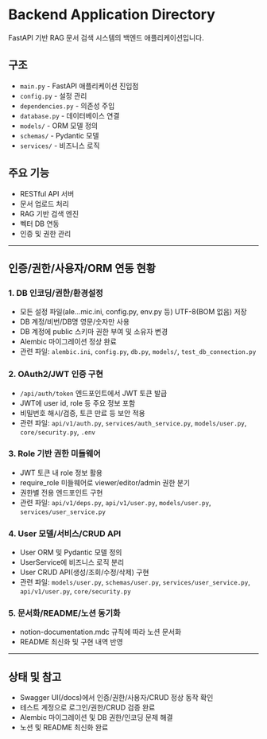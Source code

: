 # Backend Application Directory

FastAPI 기반 RAG 문서 검색 시스템의 백엔드 애플리케이션입니다.

## 구조
- `main.py` - FastAPI 애플리케이션 진입점
- `config.py` - 설정 관리
- `dependencies.py` - 의존성 주입
- `database.py` - 데이터베이스 연결
- `models/` - ORM 모델 정의
- `schemas/` - Pydantic 모델
- `services/` - 비즈니스 로직

## 주요 기능
- RESTful API 서버
- 문서 업로드 처리
- RAG 기반 검색 엔진
- 벡터 DB 연동
- 인증 및 권한 관리

---

## 인증/권한/사용자/ORM 연동 현황

### 1. DB 인코딩/권한/환경설정
- 모든 설정 파일(ale...mic.ini, config.py, env.py 등) UTF-8(BOM 없음) 저장
- DB 계정/비번/DB명 영문/숫자만 사용
- DB 계정에 public 스키마 권한 부여 및 소유자 변경
- Alembic 마이그레이션 정상 완료
- 관련 파일: `alembic.ini`, `config.py`, `db.py`, `models/`, `test_db_connection.py`

### 2. OAuth2/JWT 인증 구현
- `/api/auth/token` 엔드포인트에서 JWT 토큰 발급
- JWT에 user id, role 등 주요 정보 포함
- 비밀번호 해시/검증, 토큰 만료 등 보안 적용
- 관련 파일: `api/v1/auth.py`, `services/auth_service.py`, `models/user.py`, `core/security.py`, `.env`

### 3. Role 기반 권한 미들웨어
- JWT 토큰 내 role 정보 활용
- require_role 미들웨어로 viewer/editor/admin 권한 분기
- 권한별 전용 엔드포인트 구현
- 관련 파일: `api/v1/deps.py`, `api/v1/user.py`, `models/user.py`, `services/user_service.py`

### 4. User 모델/서비스/CRUD API
- User ORM 및 Pydantic 모델 정의
- UserService에 비즈니스 로직 분리
- User CRUD API(생성/조회/수정/삭제) 구현
- 관련 파일: `models/user.py`, `schemas/user.py`, `services/user_service.py`, `api/v1/user.py`, `core/security.py`

### 5. 문서화/README/노션 동기화
- notion-documentation.mdc 규칙에 따라 노션 문서화
- README 최신화 및 구현 내역 반영

---

## 상태 및 참고
- Swagger UI(/docs)에서 인증/권한/사용자/CRUD 정상 동작 확인
- 테스트 계정으로 로그인/권한/CRUD 검증 완료
- Alembic 마이그레이션 및 DB 권한/인코딩 문제 해결
- 노션 및 README 최신화 완료 